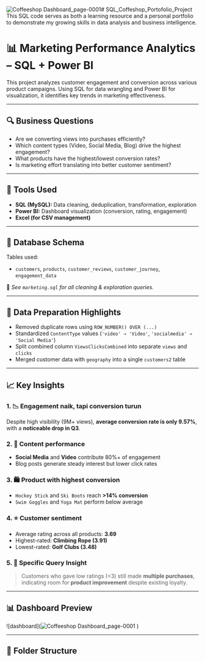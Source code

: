 ![Coffeeshop Dashboard_page-0001](https://github.com/user-attachments/assets/686a4cf9-df67-41c7-8aaa-6f4c3f90c3af)# SQL_Coffeshop_Portofolio_Project
This SQL code serves as both a learning resource and a personal portfolio to demonstrate my growing skills in data analysis and business intelligence.
# 📊 Marketing Performance Analytics – SQL + Power BI

This project analyzes customer engagement and conversion across various product campaigns. Using SQL for data wrangling and Power BI for visualization, it identifies key trends in marketing effectiveness.

---

## 🔍 Business Questions

- Are we converting views into purchases efficiently?
- Which content types (Video, Social Media, Blog) drive the highest engagement?
- What products have the highest/lowest conversion rates?
- Is marketing effort translating into better customer sentiment?

---

## 🧰 Tools Used

- **SQL (MySQL):** Data cleaning, deduplication, transformation, exploration  
- **Power BI:** Dashboard visualization (conversion, rating, engagement)  
- **Excel (for CSV management)**

---

## 📁 Database Schema

Tables used:
- `customers`, `products`, `customer_reviews`, `customer_journey`, `engagement_data`

📌 *See `marketing.sql` for all cleaning & exploration queries.*

---

## 🧹 Data Preparation Highlights

- Removed duplicate rows using `ROW_NUMBER() OVER (...)`
- Standardized `ContentType` values (`'video' → 'Video'`, `'socialmedia' → 'Social Media'`)
- Split combined column `ViewsClicksCombined` into separate `views` and `clicks`
- Merged customer data with `geography` into a single `customers2` table

---

## 📈 Key Insights

### 1. 📉 Engagement naik, tapi conversion turun
Despite high visibility (9M+ views), **average conversion rate is only 9.57%**, with a **noticeable drop in Q3**.

### 2. 📱 Content performance
- **Social Media** and **Video** contribute 80%+ of engagement
- Blog posts generate steady interest but lower click rates

### 3. 🛍 Product with highest conversion
- `Hockey Stick` and `Ski Boots` reach **>14% conversion**
- `Swim Goggles` and `Yoga Mat` perform below average

### 4. ⭐ Customer sentiment
- Average rating across all products: **3.69**
- Highest-rated: **Climbing Rope (3.91)**  
- Lowest-rated: **Golf Clubs (3.48)**

### 5. 🧪 Specific Query Insight
> Customers who gave low ratings (<3) still made **multiple purchases**, indicating room for **product improvement** despite existing loyalty.

---

## 📊 Dashboard Preview

![dashboard](![Coffeeshop Dashboard_page-0001](https://github.com/user-attachments/assets/22452ee9-c8a8-4886-baa0-1c38e5c00835)
)


---

## 📂 Folder Structure


